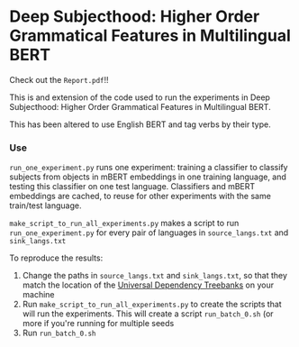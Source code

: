 # Deep Subjecthood: Higher Order Grammatical Features in Multilingual BERT

Check out the `Report.pdf`!!

This is and extension of the code used to run the experiments in Deep Subjecthood: Higher Order Grammatical Features in Multilingual BERT.

This has been altered to use English BERT and tag verbs by their type.

### Use

`run_one_experiment.py` runs one experiment: training a classifier to classify subjects from objects in mBERT embeddings in one training language, and testing this classifier on one test language. Classifiers and mBERT embeddings are cached, to reuse for other experiments with the same train/test language.

`make_script_to_run_all_experiments.py` makes a script to run `run_one_experiment.py` for every pair of languages in `source_langs.txt` and `sink_langs.txt`

To reproduce the results:

1. Change the paths in `source_langs.txt` and `sink_langs.txt`, so that they match the location of the [Universal Dependency Treebanks](https://universaldependencies.org/#download) on your machine
2. Run `make_script_to_run_all_experiments.py` to create the scripts that will run the experiments. This will create a script `run_batch_0.sh` (or more if you're running for multiple seeds
3. Run `run_batch_0.sh`

